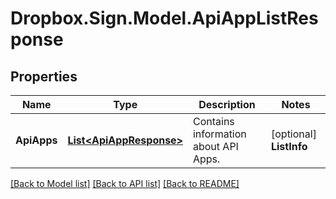 # Dropbox.Sign.Model.ApiAppListResponse

## Properties

Name | Type | Description | Notes
------------ | ------------- | ------------- | -------------
**ApiApps** | [**List&lt;ApiAppResponse&gt;**](ApiAppResponse.md) |  Contains information about API Apps.  | [optional] **ListInfo** | [**ListInfoResponse**](ListInfoResponse.md) |    | [optional] **Warnings** | [**List&lt;WarningResponse&gt;**](WarningResponse.md) |  A list of warnings.  | [optional] 

[[Back to Model list]](../README.md#documentation-for-models) [[Back to API list]](../README.md#documentation-for-api-endpoints) [[Back to README]](../README.md)

